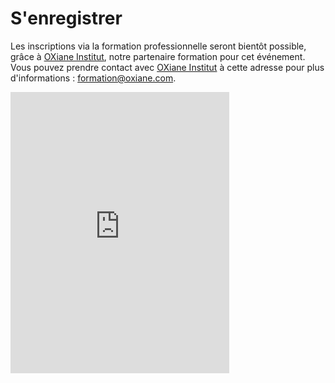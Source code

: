 # S'enregistrer

<!-- MACRO{snippet|debug=false|ignoreDownloadError=false|verbatim=false|file=src/site/resources/fragments/breadcrum.snippet.html} -->

Les inscriptions via la formation professionnelle seront bientôt possible, grâce à [OXiane Institut](https://www.oxiane.com/), notre partenaire formation pour cet événement. Vous pouvez prendre contact avec [OXiane Institut](https://www.oxiane.com/) à cette adresse pour plus d'informations : [formation@oxiane.com](mailto:formation@oxiane.com).

<!--
Vous pouvez également vous inscrire par la formation professionnelle, grâce à [OXiane Institut](https://www.oxiane.com/), notre partenaire formation pour cet événement. Les détails du parcours pédagogique se trouvent ici : <https://www.oxiane.com/le-futur-de-java-en-2025/>. Vous pouvez prendre contact avec OXiane à l'adresse suivante : [formation@oxiane.com](mailto:formation@oxiane.com).
-->

<iframe id="haWidget" allowtransparency="true" src="https://www.helloasso.com/associations/bjpc/evenements/paris-jug-s-java-day-2025/widget-vignette" style="width: 350px; height: 450px; border: none;"></iframe>
